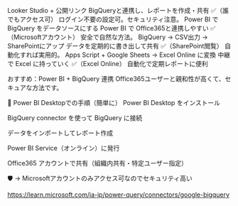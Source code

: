 Looker Studio + 公開リンク	BigQueryと連携し、レポートを作成・共有	✅（誰でもアクセス可）	ログイン不要の設定可。セキュリティ注意。
Power BI で BigQuery をデータソースにする	Power BI で Office365と連携しやすい	✅（Microsoftアカウント）	安全で自然な方法。
BigQuery → CSV出力 → SharePointにアップ	データを定期的に書き出して共有	✅（SharePoint閲覧）	自動化すれば実用的。
Apps Script + Google Sheets → Excel Online に変換	中継で Excel に持っていく	✅（Excel Online）	自動化で定期レポートに便利
 
 
 おすすめ：Power BI + BigQuery 連携
Office365ユーザーと親和性が高くて、セキュアな方法です。

📌 Power BI Desktopでの手順（簡単に）
Power BI Desktop をインストール

BigQuery connector を使って BigQuery に接続

データをインポートしてレポート作成

Power BI Service（オンライン）に発行

Office365 アカウントで共有（組織内共有・特定ユーザー指定）

🛡️ → Microsoftアカウントのみアクセス可なのでセキュリティ高い

https://learn.microsoft.com/ja-jp/power-query/connectors/google-bigquery
